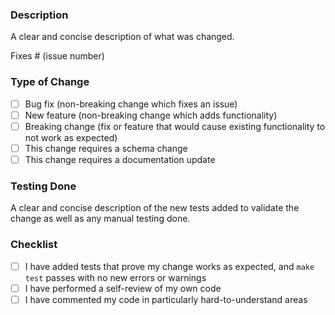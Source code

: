 ### Description
A clear and concise description of what was changed.

Fixes # (issue number)

### Type of Change
- [ ] Bug fix (non-breaking change which fixes an issue)
- [ ] New feature (non-breaking change which adds functionality)
- [ ] Breaking change (fix or feature that would cause existing functionality to not work as expected)
- [ ] This change requires a schema change
- [ ] This change requires a documentation update

### Testing Done
A clear and concise description of the new tests added to validate the change as well as any manual testing done.

### Checklist
- [ ] I have added tests that prove my change works as expected, and `make test` passes with no new errors or warnings
- [ ] I have performed a self-review of my own code
- [ ] I have commented my code in particularly hard-to-understand areas
